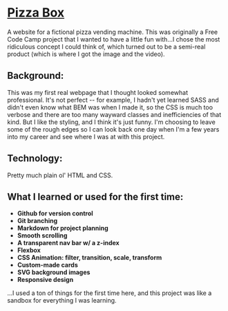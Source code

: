 # [Pizza Box](https://aemann2.github.io/pizza_box/)

A website for a fictional pizza vending machine. This was originally a Free Code Camp project that I wanted to have a little fun with...I chose the most ridiculous concept I could think of, which turned out to be a semi-real product (which is where I got the image and the video).

## Background:

This was my first real webpage that I thought looked somewhat professional. It's not perfect -- for example, I hadn't yet learned SASS and didn't even know what BEM was when I made it, so the CSS is much too verbose and there are too many wayward classes and inefficiencies of that kind. But I like the styling, and I think it's just funny. I'm choosing to leave some of the rough edges so I can look back one day when I'm a few years into my career and see where I was at with this project.

## Technology:

Pretty much plain ol' HTML and CSS.

## What I learned or used for the first time:

- **Github for version control**
- **Git branching**
- **Markdown for project planning**
- **Smooth scrolling**
- **A transparent nav bar w/ a z-index**
- **Flexbox**
- **CSS Animation: filter, transition, scale, transform**
- **Custom-made cards**
- **SVG background images**
- **Responsive design**

...I used a ton of things for the first time here, and this project was like a sandbox for everything I was learning.

